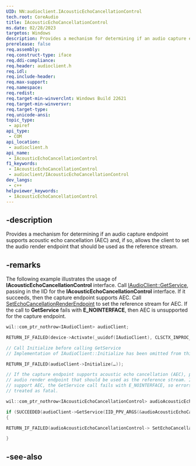 ```yaml
---
UID: NN:audioclient.IAcousticEchoCancellationControl
tech.root: CoreAudio
title: IAcousticEchoCancellationControl
ms.date: 02/28/2023
targetos: Windows
description: Provides a mechanism for determining if an audio capture endpoint supports acoustic echo cancellation (AEC) and, if so, allows the client to set the audio render endpoint that should be used as the reference stream. 
prerelease: false
req.assembly: 
req.construct-type: iface
req.ddi-compliance: 
req.header: audioclient.h
req.idl: 
req.include-header: 
req.max-support: 
req.namespace: 
req.redist: 
req.target-min-winverclnt: Windows Build 22621
req.target-min-winversvr: 
req.target-type: 
req.unicode-ansi: 
topic_type:
 - apiref
api_type:
 - COM
api_location:
 - audioclient.h
api_name:
 - IAcousticEchoCancellationControl
f1_keywords:
 - IAcousticEchoCancellationControl
 - audioclient/IAcousticEchoCancellationControl
dev_langs:
 - c++
helpviewer_keywords:
 - IAcousticEchoCancellationControl
---
```


## -description

Provides a mechanism for determining if an audio capture endpoint supports acoustic echo cancellation (AEC) and, if so, allows the client to set the audio render endpoint that should be used as the reference stream.  

## -remarks

The following example illustrates the usage of **IAcousticEchoCancellationControl** interface. Call [IAudioClient::GetService](./nf-audioclient-iaudioclient-getservice.md), passing in the IID for the **IAcousticEchoCancellationControl** interface. If it succeeds, then the capture endpoint supports AEC. Call [SetEchoCancellationRenderEndpoint](./nf-audioclient-iacousticechocancellationcontrol-setechocancellationrenderendpoint.md) to set the reference stream for AEC. If the call to **GetService** fails with **E_NOINTERFACE**, then AEC is unsupported for the capture endpoint.

```cpp
wil::com_ptr_nothrow<IAudioClient> audioClient;

RETURN_IF_FAILED(device->Activate(_uuidof(IAudioClient), CLSCTX_INPROC_SERVER, nullptr, (void **)&audioClient));

// Call Initialize before calling GetService
// Implementation of IAudioClient::Initialize has been omitted from this sample for brevity.

RETURN_IF_FAILED(audioClient->Initialize(…));

// If the capture endpoint supports acoustic echo cancellation (AEC), pass it the endpoint id of the
// audio render endpoint that should be used as the reference stream. If the capture endpoint does not
// support AEC, the GetService call fails with E_NOINTERFACE, so errors from GetService are not
// treated as fatal.

wil::com_ptr_nothrow<IAcousticEchoCancellationControl> audioAcousticEchoCancellationControl;

if (SUCCEEDED(audioClient->GetService(IID_PPV_ARGS(&audioAcousticEchoCancellationControl))))
{

RETURN_IF_FAILED(audioAcousticEchoCancellationControl-> SetEchoCancellationRenderEndpoint(endpointIdOfReferenceAudioStream));

}
```

## -see-also

